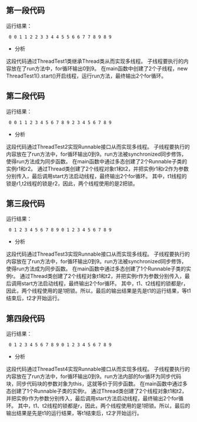 ## 第一段代码
运行结果：
```
 0 0 1 1 2 2 3 3 4 4 5 5 6 6 7 7 8 9 8 9
```
- 分析

这段代码通过ThreadTest1类继承Thread类从而实现多线程。
子线程要执行的内容放在了run方法中，for循环输出0到9。
在main函数中创建了2个子线程，new ThreadTest1().start()开启线程，运行run方法，最终输出2个for循环。

## 第二段代码
运行结果：
```
 0 0 1 1 2 3 4 5 6 7 8 9 2 3 4 5 6 7 8 9
 ```
- 分析

这段代码通过ThreadTest2实现Runnable接口从而实现多线程。
子线程要执行的内容放在了run方法中，for循环输出0到9。run方法被synchronized同步修饰，使得run方法成为同步函数。
在main函数中通过多态创建了2个Runnable子类的实例r1和r2。
通过Thread类创建了2个线程对象t1和t2，并把实例r1和r2作为参数分别传入，最后调用start方法启动线程，最终输出2个for循环。
其中，t1线程的锁是r1,t2线程的锁是r2，因此，两个线程使用的是2把锁。



## 第三段代码
运行结果：
```
 0 1 2 3 4 5 6 7 8 9 0 1 2 3 4 5 6 7 8 9
```
- 分析

这段代码通过ThreadTest3实现Runnable接口从而实现多线程。
子线程要执行的内容放在了run方法中，for循环输出0到9。run方法被synchronized同步修饰，使得run方法成为同步函数。
在main函数中通过多态创建了1个Runnable子类的实例r。
通过Thread类创建了2个线程对象t1和t2，并把实例r作为参数分别传入，最后调用start方法启动线程，最终输出2个for循环。
其中，t1、t2线程的锁都是r，因此，两个线程使用的是1把锁。所以，最后的输出结果是先是t1的运行结果，等t1结束后，t2才开始运行。

## 第四段代码
运行结果：
```
 0 1 2 3 4 5 6 7 8 9 0 1 2 3 4 5 6 7 8 9
```
- 分析

这段代码通过ThreadTest4实现Runnable接口从而实现多线程。
子线程要执行的内容放在了run方法中，for循环输出0到9。run方法内部的for循环为同步代码块，同步代码块的参数对象为this，这就等价于同步函数。
在main函数中通过多态创建了1个Runnable子类的实例r。
通过Thread类创建了2个线程对象t1和t2，并把实例r作为参数分别传入，最后调用start方法启动线程，最终输出2个for循环。
其中，t1、t2线程的锁都是r，因此，两个线程使用的是1把锁。所以，最后的输出结果是先是t1的运行结果，等t1结束后，t2才开始运行。
